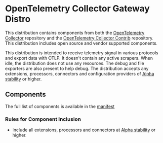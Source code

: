 # OpenTelemetry Collector Gateway Distro

This distribution contains components from both the [OpenTelemetry Collector](https://github.com/open-telemetry/opentelemetry-collector) repository and the [OpenTelemetry Collector Contrib](https://github.com/open-telemetry/opentelemetry-collector-contrib) repository. This distribution includes open source and vendor supported components.

This distribution is intended to receive telemetry signal in various protocols and export data with OTLP. It doesn't contain any active scrapers. When idle, the distribution does not use any resources.
The debug and file exporters are also present to help debug.
The distribution accepts any extensions, processors, connectors and configuration providers of [Alpha stability](https://github.com/open-telemetry/opentelemetry-collector#alpha) or higher.

## Components

The full list of components is available in the [manifest](manifest.yaml)

### Rules for Component Inclusion

- Include all extensions, processors and connectors at [Alpha stability](https://github.com/open-telemetry/opentelemetry-collector#alpha) or higher.
